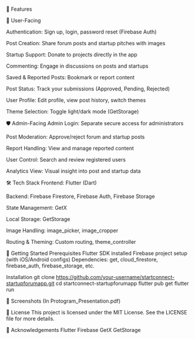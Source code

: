 📱 Features

👤 User-Facing

Authentication: Sign up, login, password reset (Firebase Auth)

Post Creation: Share forum posts and startup pitches with images

Startup Support: Donate to projects directly in the app

Commenting: Engage in discussions on posts and startups

Saved & Reported Posts: Bookmark or report content

Post Status: Track your submissions (Approved, Pending, Rejected)

User Profile: Edit profile, view post history, switch themes

Theme Selection: Toggle light/dark mode (GetStorage)

🛡️ Admin-Facing
Admin Login: Separate secure access for administrators

Post Moderation: Approve/reject forum and startup posts

Report Handling: View and manage reported content

User Control: Search and review registered users

Analytics View: Visual insight into post and startup data

🛠️ Tech Stack
Frontend: Flutter (Dart)

Backend: Firebase Firestore, Firebase Auth, Firebase Storage

State Management: GetX

Local Storage: GetStorage

Image Handling: image_picker, image_cropper

Routing & Theming: Custom routing, theme_controller


🚀 Getting Started
Prerequisites
Flutter SDK installed
Firebase project setup (with iOS/Android configs)
Dependencies: get, cloud_firestore, firebase_auth, firebase_storage, etc.

Installation
git clone https://github.com/your-username/startconnect-startupforumapp.git
cd startconnect-startupforumapp
flutter pub get
flutter run

📸 Screenshots
(In Protogram_Presentation.pdf)

📄 License
This project is licensed under the MIT License. See the LICENSE file for more details.

🙌 Acknowledgements
Flutter
Firebase
GetX
GetStorage
